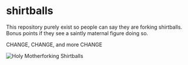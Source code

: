 # shirtballs
This repository purely exist so people can say they are forking shirtballs.
Bonus points if they see a saintly maternal figure doing so.

CHANGE, CHANGE, and more CHANGE


![Holy Motherforking Shirtballs](https://media1.tenor.com/images/5ff67177d1e7e54f61915d4bff6daf31/tenor.gif?itemid=10603389)
